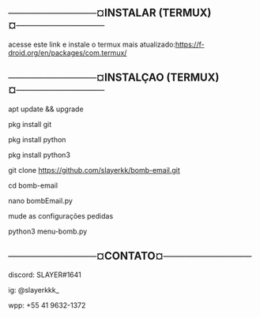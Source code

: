 ────────────¤INSTALAR (TERMUX)¤────────────
-
acesse este link e instale o termux mais atualizado:https://f-droid.org/en/packages/com.termux/

────────────¤INSTALÇAO (TERMUX)¤────────────
-
apt update && upgrade

pkg install git

pkg install python

pkg install python3

git clone https://github.com/slayerkk/bomb-email.git

cd bomb-email

nano bombEmail.py

mude as configurações pedidas

python3 menu-bomb.py


────────────¤CONTATO¤────────────
-
discord: SLAYER#1641

ig: @slayerkkk_

wpp: +55 41 9632-1372
